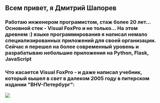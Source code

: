 ## Всем привет, я Дмитрий Шапорев

### Работаю инженером програмистом, стаж более 20 лет... Основной стек - Visual FoxPro и не только... На этом древнем :) языке программирования я написал немало специализированных приложений для своей организации. Сейчас я перешел на более современный уровень и разрабатываю небольшие приложения на Python, Flask, JavaScript
### Что касается Visual FoxPro - и даже написал учебник, который вышел в свет в далеком 2005 году в питерском издании "BHV-Петербург":
<img align="left" src="https://drive.google.com/file/d/18iETygu0uh_jE8raRDIG7j1gVQGxb9Ah/view?usp=drive_link">

